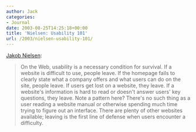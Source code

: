 ```yaml
---
author: Jack
categories:
- Journal
date: 2003-08-25T14:25:18+00:00
title: 'Nielsen: Usability 101'
url: /2003/nielsen-usability-101/
---
```


[Jakob Nielsen][1]:
  


> On the Web, usability is a necessary condition for survival. If a website is difficult to use, people leave. If the homepage fails to clearly state what a company offers and what users can do on the site, people leave. If users get lost on a website, they leave. If a website's information is hard to read or doesn't answer users' key questions, they leave. Note a pattern here? There's no such thing as a user reading a website manual or otherwise spending much time trying to figure out an interface. There are plenty of other websites available; leaving is the first line of defense when users encounter a difficulty.

 [1]: http://www.useit.com/alertbox/20030825.html